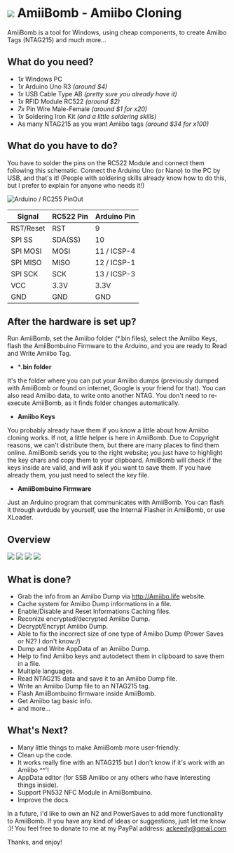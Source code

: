 # **![](http://i64.tinypic.com/qpqm45.png) AmiiBomb - Amiibo Cloning**

AmiiBomb is a tool for Windows, using cheap components, to create Amiibo Tags (NTAG215) and much more...

## What do you need?

- *1x* Windows PC
- *1x* Arduino Uno R3 *(around $4)*
- *1x* USB Cable Type AB *(pretty sure you already have it)*
- *1x* RFID Module RC522 *(around $2)*
- *7x* Pin Wire Male-Female *(around $1 for x20)*
- *1x* Soldering Iron Kit *(and a little soldering skills)*
- As many NTAG215 as you want Amiibo tags *(around $34 for x100)*

## What do you have to do?

You have to solder the pins on the RC522 Module and connect them following this schematic. Connect the Arduino Uno (or Nano) to the PC by USB, and that's it! (People with soldering skills already know how to do this, but I prefer to explain for anyone who needs it!)

![Arduino / RC255 PinOut](http://i66.tinypic.com/2ng8zv9.jpg)

Signal    | RC522 Pin | Arduino Pin
--------- | --------- | -----------
RST/Reset | RST       | 9
SPI SS    | SDA(SS)   | 10
SPI MOSI  | MOSI      | 11 / ICSP-4 
SPI MISO  | MISO      | 12 / ICSP-1 
SPI SCK   | SCK       | 13 / ICSP-3 
VCC       | 3.3V      | 3.3V
GND       | GND       | GND

## After the hardware is set up?

Run AmiiBomb, set the Amiibo folder (*.bin files), select the Amiibo Keys, flash the AmiiBombuino Firmware to the Arduino, and you are ready to Read and Write Amiibo Tag.

 - ***.bin folder**

It's the folder where you can put your Amiibo dumps (previously dumped with AmiiBomb or found on internet, Google is your friend for that).
You can also read Amiibo data, to write onto another NTAG. You don't need to re-execute AmiiBomb, as it finds folder changes automatically.

 - **Amiibo Keys**

You probably already have them if you know a little about how Amiibo cloning works. If not, a little helper is here in AmiiBomb. Due to Copyright reasons, we can't distribute them, but there are many places to find them online. AmiiBomb sends you to the right website; you just have to highlight the key chars and copy them to your clipboard. AmiiBomb will check if the keys inside are valid, and will ask if you want to save them. If you have already them, you just need to select the key file.

 - **AmiiBombuino Firmware**

Just an Arduino program that communicates with AmiiBomb. You can flash it through avrdude by yourself, use the Internal Flasher in AmiiBomb, or use XLoader.

## Overview

![](http://i68.tinypic.com/dwe7g6.png) 
![](http://i67.tinypic.com/4sjvd3.png) 
![](http://i66.tinypic.com/21mtao8.jpg) 
![](http://i66.tinypic.com/1z6z0o1.png) 

## What is done?
- Grab the info from an Amiibo Dump via http://Amiibo.life website.
- Cache system for Amiibo Dump informations in a file.
- Enable/Disable and Reset Informations Caching files.
- Reconize encrypted/decrypted Amiibo Dump.
- Decrypt/Encrypt Amiibo Dump.
- Able to fix the incorrect size of one type of Amiibo Dump (Power Saves or N2? I don't know:/)
- Dump and Write AppData of an Amiibo Dump.
- Help to find Amiibo keys and autodetect them in clipboard to save them in a file.
- Multiple languages.
- Read NTAG215 data and save it to an Amiibo Dump file.
- Write an Amiibo Dump file to an NTAG215 tag.
- Flash AmiiBombuino firmware inside AmiiBomb.
- Get Amiibo tag basic info.
- and more...

## What's Next?
- Many little things to make AmiiBomb more user-friendly.
- Clean up the code.
- It works really fine with an NTAG215 but I don't know if it's work with an Amiibo ^^'!
- AppData editor (for SSB Amiibo or any others who have interesting things inside).
- Support PN532 NFC Module in AmiiBombuino.
- Improve the docs.

In a future, I'd like to own an N2 and PowerSaves to add more functionality to AmiiBomb. If you have any kind of ideas or suggestions, just let me know :)! You feel free to donate to me at my PayPal address: ackeedy@gmail.com

Thanks, and enjoy!
